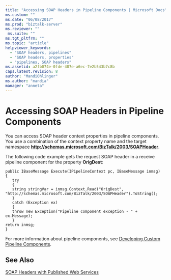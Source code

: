 ```yaml
---
title: "Accessing SOAP Headers in Pipeline Components | Microsoft Docs"
ms.custom: ""
ms.date: "06/08/2017"
ms.prod: "biztalk-server"
ms.reviewer: ""
 ms.suite: ""
ms.tgt_pltfrm: ""
ms.topic: "article"
helpviewer_keywords: 
  - "SOAP headers, pipelines"
  - "SOAP headers, properties"
  - "pipelines, SOAP headers"
ms.assetid: a2fb074e-0fde-487e-a6ec-7e2b543b7c8b
caps.latest.revision: 8
author: "MandiOhlinger"
ms.author: "mandia"
manager: "anneta"
---
```

# Accessing SOAP Headers in Pipeline Components
You can access SOAP header context properties in pipeline components. You use a combination of the context property name and the target namespace **http://schemas.microsoft.com/BizTalk/2003/SOAPHeader**.  
  
 The following code example gets the request SOAP header in a receive pipeline component for the property **OrigDest**:  
  
```  
public IBaseMessage Execute(IPipelineContext pc, IBaseMessage inmsg)  
{  
   try  
   {  
   string stringVar = inmsg.Context.Read("OrigDest",    "http://schemas.microsoft.com/BizTalk/2003/SOAPHeader").ToString();  
   }  
   catch (Exception ex)  
   {  
   throw new Exception("Pipeline component exception - " + ex.Message);  
   }  
return inmsg;  
}  
```  
  
 For more information about pipeline components, see [Developing Custom Pipeline Components](../core/developing-custom-pipeline-components.md).  
  
## See Also  
 [SOAP Headers with Published Web Services](../core/soap-headers-with-published-web-services.md)